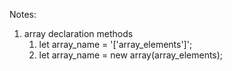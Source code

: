 
Notes:

1. array declaration methods
	1. let array_name = '['array_elements']';
	2. let array_name = new array(array_elements);